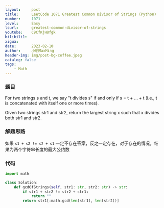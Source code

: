 ```yaml
---
layout:     post
title:      LeetCode 1071 Greatest Common Divisor of Strings (Python)
number:     1071
level:      Easy
lcurl:      greatest-common-divisor-of-strings
youtube:    C9CfKjH8fgk
bilibili1:  
xigua:      
date:       2023-02-10
author:     小明MaxMing
header-img: img/post-bg-coffee.jpeg
catalog: false
tags:
    - Math
---
```


### 题目

For two strings s and t, we say "t divides s" if and only if s = t + ... + t (i.e., t is concatenated with itself one or more times).

Given two strings str1 and str2, return the largest string x such that x divides both str1 and str2.

### 解题思路

如果 `s1 + s2 != s2 + s1` 一定不存在答案，反之一定存在，对于存在的情况，结果为两个字符串长度的最大公约数

### 代码
```python
import math

class Solution:
    def gcdOfStrings(self, str1: str, str2: str) -> str:
        if str1 + str2 != str2 + str1:
            return ""
        return str1[:math.gcd(len(str1), len(str2))]
```
